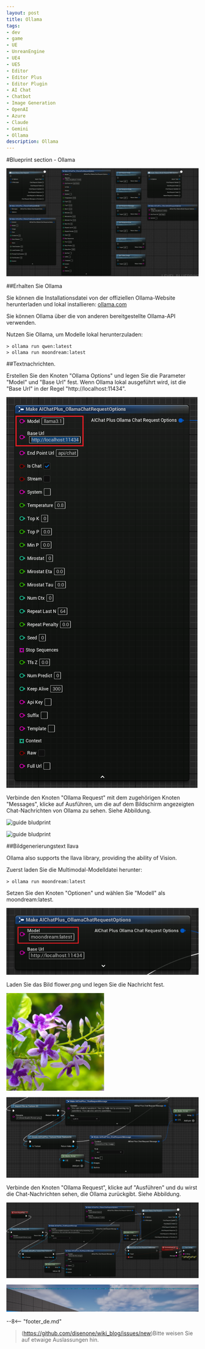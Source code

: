 ```yaml
---
layout: post
title: Ollama
tags:
- dev
- game
- UE
- UnreanEngine
- UE4
- UE5
- Editor
- Editor Plus
- Editor Plugin
- AI Chat
- Chatbot
- Image Generation
- OpenAI
- Azure
- Claude
- Gemini
- Ollama
description: Ollama
---
```


<meta property="og:title" content="UE 插件 AIChatPlus 使用说明 - 蓝图篇 - Ollama" />

#Blueprint section - Ollama

![blueprint](assets/img/2024-ue-aichatplus/usage/blueprint/ollama_all.png)

##Erhalten Sie Ollama

Sie können die Installationsdatei von der offiziellen Ollama-Website herunterladen und lokal installieren: [ollama.com](https://ollama.com/)

Sie können Ollama über die von anderen bereitgestellte Ollama-API verwenden.

Nutzen Sie Ollama, um Modelle lokal herunterzuladen:

```shell
> ollama run qwen:latest
> ollama run moondream:latest
```

##Textnachrichten.

Erstellen Sie den Knoten "Ollama Options" und legen Sie die Parameter "Model" und "Base Url" fest. Wenn Ollama lokal ausgeführt wird, ist die "Base Url" in der Regel "http://localhost:11434".

![guide bludprint](assets/img/2024-ue-aichatplus/usage/blueprint/ollama_chat_1.png)

Verbinde den Knoten "Ollama Request" mit dem zugehörigen Knoten "Messages", klicke auf Ausführen, um die auf dem Bildschirm angezeigten Chat-Nachrichten von Ollama zu sehen. Siehe Abbildung.

![guide bludprint](assets/img/2024-ue-aichatplus/guide_ollama_blueprint_chat_1.png)

![guide bludprint](assets/img/2024-ue-aichatplus/guide_ollama_blueprint_chat_2.png)

##Bildgenerierungstext llava

Ollama also supports the llava library, providing the ability of Vision.

Zuerst laden Sie die Multimodal-Modelldatei herunter:

```shell
> ollama run moondream:latest
```

Setzen Sie den Knoten "Optionen" und wählen Sie "Modell" als moondream:latest.

![guide bludprint](assets/img/2024-ue-aichatplus/usage/blueprint/ollama_vision_1.png)

Laden Sie das Bild flower.png und legen Sie die Nachricht fest.

![flower.png](assets/img/2024-ue-aichatplus/usage/blueprint/ollama_vision_2.png)

![guide bludprint](assets/img/2024-ue-aichatplus/usage/blueprint/ollama_vision_3.png)

Verbinde den Knoten "Ollama Request", klicke auf "Ausführen" und du wirst die Chat-Nachrichten sehen, die Ollama zurückgibt. Siehe Abbildung.

![](assets/img/2024-ue-aichatplus/usage/blueprint/ollama_vision_4.png)

![](assets/img/2024-ue-aichatplus/usage/blueprint/ollama_vision_5.png)

--8<-- "footer_de.md"


> (https://github.com/disenone/wiki_blog/issues/new)Bitte weisen Sie auf etwaige Auslassungen hin. 
